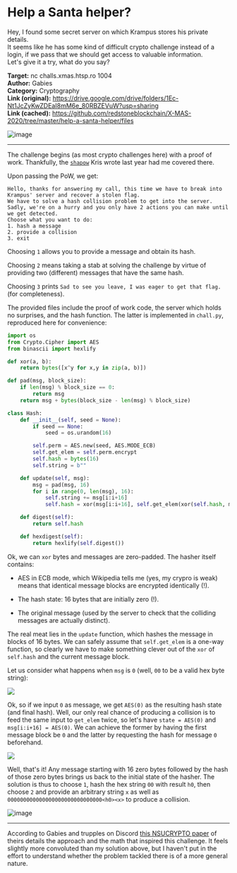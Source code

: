 # Help a Santa helper?

Hey, I found some secret server on which Krampus stores his private details.  
It seems like he has some kind of difficult crypto challenge instead of a login, if we pass that we should get access to valuable information.  
Let's give it a try, what do you say?

**Target:** nc challs.xmas.htsp.ro 1004  
**Author:** Gabies  
**Category:** Cryptography  
**Link (original):** https://drive.google.com/drive/folders/1Ec-Nt1JcZyKwZDEaI8mM6e_80RBZEVuW?usp=sharing  
**Link (cached):** https://github.com/redstoneblockchain/X-MAS-2020/tree/master/help-a-santa-helper/files  

![image](https://user-images.githubusercontent.com/6524684/102717772-c3ce8380-42e4-11eb-9be3-99a7d31fb548.png)

---

The challenge begins (as most crypto challenges here) with a proof of work.
Thankfully, the [`shapow`](https://github.com/krisives/shapow) Kris wrote last year had me covered there.

Upon passing the PoW, we get:

```
Hello, thanks for answering my call, this time we have to break into Krampus' server and recover a stolen flag.
We have to solve a hash collision problem to get into the server.
Sadly, we're on a hurry and you only have 2 actions you can make until we get detected.
Choose what you want to do:
1. hash a message
2. provide a collision
3. exit
```

Choosing `1` allows you to provide a message and obtain its hash.

Choosing `2` means taking a stab at solving the challenge by virtue of providing two (different) messages that
have the same hash.

Choosing `3` prints `Sad to see you leave, I was eager to get that flag.` (for completeness).

The provided files include the proof of work code, the server which holds no surprises, and the hash function.
The latter is implemented in `chall.py`, reproduced here for convenience:

```python
import os
from Crypto.Cipher import AES
from binascii import hexlify

def xor(a, b):
    return bytes([x^y for x,y in zip(a, b)])

def pad(msg, block_size):
    if len(msg) % block_size == 0:
        return msg
    return msg + bytes(block_size - len(msg) % block_size)

class Hash:
    def __init__(self, seed = None):
        if seed == None:
            seed = os.urandom(16)

        self.perm = AES.new(seed, AES.MODE_ECB)
        self.get_elem = self.perm.encrypt
        self.hash = bytes(16)
        self.string = b""

    def update(self, msg):
        msg = pad(msg, 16)
        for i in range(0, len(msg), 16):
            self.string += msg[i:i+16]
            self.hash = xor(msg[i:i+16], self.get_elem(xor(self.hash, msg[i:i+16])))

    def digest(self):
        return self.hash

    def hexdigest(self):
        return hexlify(self.digest())
```

Ok, we can `xor` bytes and messages are zero-padded. The hasher itself contains:

- AES in ECB mode, which Wikipedia tells me (yes, my crypro is weak) means that identical message blocks are encrypted identically (!).

- The hash state: 16 bytes that are initially zero (!).

- The original message (used by the server to check that the colliding messages are actually distinct).

The real meat lies in the `update` function, which hashes the message in blocks of 16 bytes. We can safely assume that `self.get_elem`
is a one-way function, so clearly we have to make something clever out of the `xor` of `self.hash` and the current message block.

Let us consider what happens when `msg` is `0` (well, `00` to be a valid hex byte string):

<img src="https://render.githubusercontent.com/render/math?math=h(state=0, msg=0) = 0 \oplus AES(0 \oplus 0) = AES(0)">

Ok, so if we input `0` as message, we get `AES(0)` as the resulting hash state (and final hash). Well, our only real chance of
producing a collision is to feed the same input to `get_elem` twice, so let's have `state = AES(0)` and `msg[i:i+16] = AES(0)`.
We can achieve the former by having the first message block be `0` and the latter by requesting the hash for message `0` beforehand.

<img src="https://render.githubusercontent.com/render/math?math=h(state=AES(0), msg=AES(0)) = AES(0) \oplus AES(AES(0) \oplus AES(0)) = AES(0) \oplus AES(0) = 0">

Well, that's it! Any message starting with 16 zero bytes followed by the hash of those zero bytes  brings us back to the
initial state of the hasher. The solution is thus to choose `1`, hash the hex string `00` with result `h0`, then choose `2` and provide
an arbitrary string `x` as well as `000000000000000000000000000000<h0><x>` to produce a collision.

![image](https://user-images.githubusercontent.com/6524684/102719036-d304ff80-42eb-11eb-89fa-77924f53d533.png)

---

According to Gabies and trupples on Discord [this NSUCRYPTO paper](
https://cdn.discordapp.com/attachments/520005746457575435/789598299376189450/writeup-8.pdf) of theirs details the
approach and the math that inspired this challenge. It feels slightly more convoluted than my solution above,
but I haven't put in the effort to understand whether the problem tackled there is of a more general nature.
